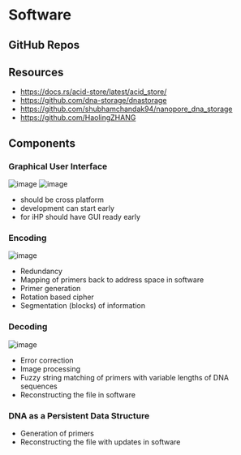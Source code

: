 # Software

## GitHub Repos

## Resources
- https://docs.rs/acid-store/latest/acid_store/
- https://github.com/dna-storage/dnastorage
- https://github.com/shubhamchandak94/nanopore_dna_storage
- https://github.com/HaolingZHANG

## Components

### Graphical User Interface
![image](https://github.com/UBC-iGEM/internal-wiki-2023-24/assets/55033656/eb19b67c-f1ce-4f16-87d2-1b7bf8b678a5)
![image](https://github.com/UBC-iGEM/internal-wiki-2023-24/assets/55033656/c603085f-0d10-4c40-9951-c46bd351ffd1)

- should be cross platform
- development can start early
- for iHP should have GUI ready early

### Encoding
![image](https://github.com/UBC-iGEM/internal-wiki-2023-24/assets/55033656/66c18be2-670d-47ad-bfa2-50bf76096cc2)
- Redundancy
- Mapping of primers back to address space in software
- Primer generation
- Rotation based cipher
- Segmentation (blocks) of information

### Decoding
![image](https://github.com/UBC-iGEM/internal-wiki-2023-24/assets/55033656/c4919d15-d2d8-45d5-9900-33c74b2ef0bd)
- Error correction
- Image processing
- Fuzzy string matching of primers with variable lengths of DNA sequences
- Reconstructing the file in software

### DNA as a Persistent Data Structure
- Generation of primers
- Reconstructing the file with updates in software
